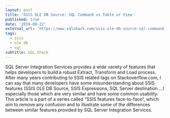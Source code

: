 ```yaml
---
layout: post
title: 'SSIS OLE DB Source: SQL Command vs Table or View'
published: true
date: '2019-08-22'
external_url: 'https://www.sqlshack.com/ssis-ole-db-source-sql-command-vs-table-or-view/'
tags:
  - ssis
  - ole db
  - sql
subtitle: SQL Shack
---
```

SQL Server Integration Services provides a wide variety of features that helps developers to build a robust Extract, Transform and Load process. After many years contributing to SSIS related tags on Stackoverflow.com, I can say that many developers have some misunderstanding about SSIS features (SSIS OLE DB Source, SSIS Expressions, SQL Server destination …) especially those which are very similar and have some common usability.
This article is a part of a series called “SSIS features face-to-face”, which aim to remove any confusion and to illustrate some of the differences between similar features provided by SQL Server Integration Services.
